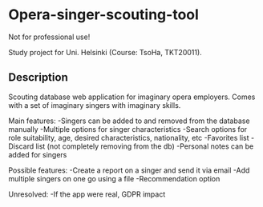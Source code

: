 # Opera-singer-scouting-tool
Not for professional use!

Study project for Uni. Helsinki (Course: TsoHa, TKT20011).

## Description
Scouting database web application for imaginary opera employers.
Comes with a set of imaginary singers with imaginary skills.

Main features:
-Singers can be added to and removed from the database manually
-Multiple options for singer characteristics
-Search options for role suitability, age, desired characteristics, nationality, etc
-Favorites list
-Discard list (not completely removing from the db)
-Personal notes can be added for singers

Possible features:
-Create a report on a singer and send it via email
-Add multiple singers on one go using a file
-Recommendation option

Unresolved:
-If the app were real, GDPR impact

